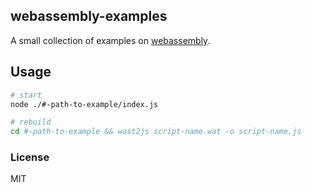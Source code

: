 ## webassembly-examples

A small collection of examples on [webassembly](http://webassembly.org/).

## Usage

```sh
# start
node ./#-path-to-example/index.js

# rebuild
cd #-path-to-example && wast2js script-name.wat -o script-name.js
```

### License

MIT